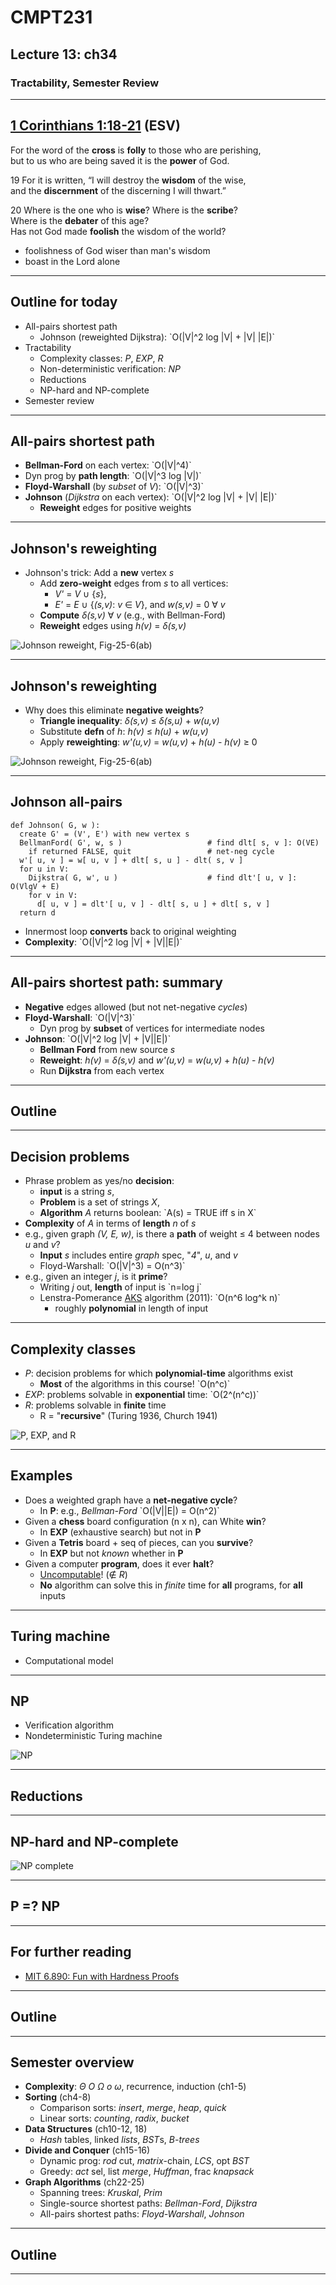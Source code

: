 # CMPT231
## Lecture 13: ch34
### Tractability, Semester Review

---
## [1 Corinthians 1:18-21](http://www.esvbible.org/1%20Corinthians+1/) <span class="ref">(ESV)</span>
For the word of the **cross**
is **folly** to those who are perishing, <br/>
but to us who are being saved it is the **power** of God.

<span class="ref">19</span>
For it is written,
“I will destroy the **wisdom** of the wise, <br/>
and the **discernment** of the discerning I will thwart.”

<span class="ref">20</span>
Where is the one who is **wise**?
Where is the **scribe**? <br/>
Where is the **debater** of this age? <br/>
Has not God made **foolish** the wisdom of the world? 
 
>>>
+ foolishness of God wiser than man's wisdom
+ boast in the Lord alone

---
## Outline for today
+ All-pairs shortest path
  + Johnson (reweighted Dijkstra): \`O(|V|^2 log |V| + |V| |E|)\`
+ Tractability
  + Complexity classes: *P*, *EXP*, *R*
  + Non-deterministic verification: *NP*
  + Reductions
  + NP-hard and NP-complete
+ Semester review

---
## All-pairs shortest path
+ **Bellman-Ford** on each vertex: \`O(|V|^4)\`
+ Dyn prog by **path length**: \`O(|V|^3 log |V|)\`
+ **Floyd-Warshall** (by *subset* of *V*): \`O(|V|^3)\`
+ **Johnson** (*Dijkstra* on each vertex): \`O(|V|^2 log |V| + |V| |E|)\`
  + **Reweight** edges for positive weights

---
## Johnson's reweighting
+ Johnson's trick: Add a **new** vertex *s*
  + Add **zero-weight** edges from *s* to all vertices:
    + *V'* = *V* &cup; {*s*},
    + *E'* = *E* &cup; {*(s,v)*: *v* &in; *V*}, and
      *w(s,v)* = 0 &forall; *v*
  + **Compute** *&delta;(s,v)* &forall; *v* (e.g., with Bellman-Ford)
  + **Reweight** edges using *h(v)* = *&delta;(s,v)*

![Johnson reweight, Fig-25-6(ab)](static/img/Fig-25-6ab.png)

---
## Johnson's reweighting
+ Why does this eliminate **negative weights**?
  + **Triangle inequality**: *&delta;(s,v)* &le; *&delta;(s,u)* + *w(u,v)*
  + Substitute **defn** of *h*: *h(v)* &le; *h(u)* + *w(u,v)*
  + Apply **reweighting**: *w'(u,v)* = *w(u,v)* + *h(u)* - *h(v)* &ge; 0

![Johnson reweight, Fig-25-6(ab)](static/img/Fig-25-6ab.png)

---
## Johnson all-pairs
```
def Johnson( G, w ):
  create G' = (V', E') with new vertex s
  BellmanFord( G', w, s )                   # find dlt[ s, v ]: O(VE)
    if returned FALSE, quit                 # net-neg cycle
  w'[ u, v ] = w[ u, v ] + dlt[ s, u ] - dlt( s, v ]
  for u in V:
    Dijkstra( G, w', u )                    # find dlt'[ u, v ]: O(VlgV + E)
    for v in V:
      d[ u, v ] = dlt'[ u, v ] - dlt[ s, u ] + dlt[ s, v ]
  return d
```

+ Innermost loop **converts** back to original weighting
+ **Complexity**: \`O(|V|^2 log |V| + |V||E|)\`

---
## All-pairs shortest path: summary
+ **Negative** edges allowed (but not net-negative *cycles*)
+ **Floyd-Warshall**: \`O(|V|^3)\`
  + Dyn prog by **subset** of vertices for intermediate nodes
+ **Johnson**: \`O(|V|^2 log |V| + |V||E|)\`
  + **Bellman Ford** from new source *s*
  + **Reweight**: *h(v)* = *&delta;(s,v)*
    and *w'(u,v)* = *w(u,v)* + *h(u)* - *h(v)*
  + Run **Dijkstra** from each vertex

---
## Outline

---
## Decision problems
+ Phrase problem as yes/no **decision**:
  + **input** is a string *s*,
  + **Problem** is a set of strings *X*,
  + **Algorithm** *A* returns boolean: \`A(s) = TRUE iff s in X\`
+ **Complexity** of *A* in terms of **length** *n* of *s*
+ e.g., given graph *(V, E, w)*, is there a **path** of weight &le; 4
  between nodes *u* and *v*?
  + **Input** *s* includes entire *graph* spec, "*4*", *u*, and *v*
  + Floyd-Warshall: \`O(|V|^3) = O(n^3)\`
+ e.g., given an integer *j*, is it **prime**?
  + Writing *j* out, **length** of input is \`n=log j\`
  + Lenstra-Pomerance [AKS](https://en.wikipedia.org/wiki/AKS_primality_test)
    algorithm (2011): \`O(n^6 log^k n)\`
    + roughly **polynomial** in length of input

---
## Complexity classes
+ *P*: decision problems for which **polynomial-time** algorithms exist
  + **Most** of the algorithms in this course! \`O(n^c)\`
+ *EXP*: problems solvable in **exponential** time: \`O(2^(n^c))\`
+ *R*: problems solvable in **finite** time
  + R = "**recursive**" (Turing 1936, Church 1941)

![P, EXP, and R](static/img/P-EXP-R.svg)

---
## Examples
+ Does a weighted graph have a **net-negative cycle**?
  + In **P**: e.g., *Bellman-Ford* \`O(|V||E|) = O(n^2)\`
+ Given a **chess** board configuration (n x n), can White **win**?
  + In **EXP** (exhaustive search) but not in **P**
+ Given a **Tetris** board + seq of pieces, can you **survive**?
  + In **EXP** but not *known* whether in **P**
+ Given a computer **program**, does it ever **halt**?
  + [Uncomputable](https://en.wikipedia.org/wiki/Halting_problem)! (&notin; *R*)
  + **No** algorithm can solve this in *finite* time for **all** programs, for **all** inputs

---
## Turing machine
+ Computational model

---
## NP
+ Verification algorithm
+ Nondeterministic Turing machine

![NP](static/img/NP-complete.svg)

---
## Reductions

---
## NP-hard and NP-complete

![NP complete](static/img/NP-complete.svg)

---
## P =? NP

---
## For further reading
+ [MIT 6.890: Fun with Hardness Proofs](http://courses.csail.mit.edu/6.890/fall14/)

---
## Outline

---
## Semester overview
+ **Complexity**: *&Theta; O &Omega; o &omega;*, recurrence, induction
  <span class="ref">(ch1-5)</span>
+ **Sorting**  <span class="ref">(ch4-8)</span>
  + Comparison sorts: *insert*, *merge*, *heap*, *quick*
  + Linear sorts: *counting*, *radix*, *bucket*
+ **Data Structures**  <span class="ref">(ch10-12, 18)</span>
  + *Hash* tables, linked *lists*, *BST*s, *B-trees*
+ **Divide and Conquer**  <span class="ref">(ch15-16)</span>
  + Dynamic prog: *rod* cut, *matrix*-chain, *LCS*, opt *BST*
  + Greedy: *act* sel, list *merge*, *Huffman*, frac *knapsack*
+ **Graph Algorithms**  <span class="ref">(ch22-25)</span>
  + Spanning trees: *Kruskal*, *Prim*
  + Single-source shortest paths: *Bellman-Ford*, *Dijkstra*
  + All-pairs shortest paths: *Floyd-Warshall*, *Johnson*

---
## Outline

---
